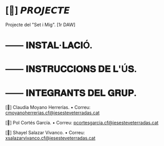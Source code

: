 # [📝] 𝙋𝙍𝙊𝙅𝙀𝘾𝙏𝙀
Projecte del "Set i Mig". [1r DAW]

# —— 𝐈𝐍𝐒𝐓𝐀𝐋·𝐋𝐀𝐂𝐈Ó.



# —— 𝐈𝐍𝐒𝐓𝐑𝐔𝐂𝐂𝐈𝐎𝐍𝐒 𝐃𝐄 𝐋'Ú𝐒.



# —— 𝐈𝐍𝐓𝐄𝐆𝐑𝐀𝐍𝐓𝐒 𝐃𝐄𝐋 𝐆𝐑𝐔𝐏.
[🌷] Claudia Moyano Herrerías.
• Correu: cmoyanoherrerias.cf@iesesteveterradas.cat 
 
[🌸] Pol Cortés García.
• Correu: pcortesgarcia.cf@iesesteveterradas.cat
  
[🍄] Shayel Salazar Vivanco.
• Correu: xsalazarvivanco.cf@iesesteveterradas.cat
